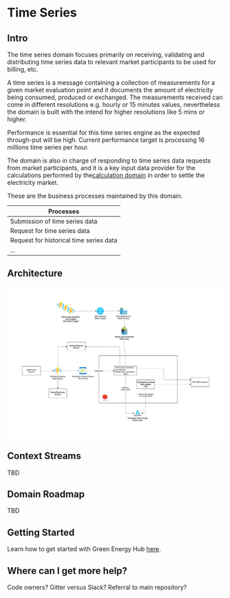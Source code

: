 # Time Series

## Intro

The time series domain focuses primarily on receiving, validating and distributing time series data to relevant market participants to be used for billing, etc.

A time series is a message containing a collection of measurements for a given market evaluation point and it documents the amount of electricity being consumed, produced or exchanged. The measurements received can come in different resolutions e.g. hourly or 15 minutes values, nevertheless the domain is built with the intend for higher resolutions like 5 mins or higher.

Performance is essential for this time series engine as the expected through-put will be high. Current performance target is processing 16 millions time series per hour.

The domain is also in charge of responding to time series data requests from market participants, and it is a key input data provider for the calculations performed by the[calculation domain](https://github.com/Energinet-DataHub/geh-aggregations) in order to settle the electricity market.

These are the business processes maintained by this domain.

| Processes |
| ------------- |
| Submission of time series data |
| Request for time series data |
| Request for historical time series data |
| ... |

## Architecture

![design](ARCHITECTURE.png)

## Context Streams

TBD

## Domain Roadmap

TBD

## Getting Started

Learn how to get started with Green Energy Hub [here](https://github.com/Energinet-DataHub/green-energy-hub/blob/main/docs/getting-started.md).

## Where can I get more help?

Code owners? Gitter versus Slack? Referral to main repository?
